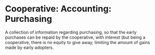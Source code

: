 # Cooperative: Accounting: Purchasing
A collection of information regarding purchasing, so that the early purchases can be repaid by the cooperative, with interest (but being a cooperative, there is no equity to give away, limiting the amount of gains made by early adopters. 

